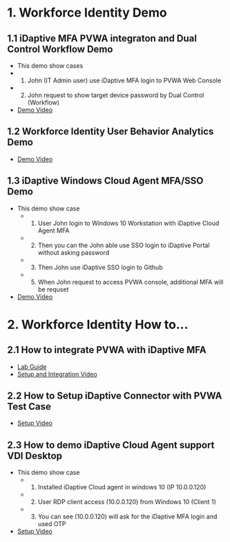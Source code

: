 # 1. Workforce Identity Demo

## 1.1 iDaptive MFA PVWA integraton and Dual Control Workflow Demo
- This demo show cases
-  1. John (IT Admin user) use iDaptive MFA login to PVWA Web Console
-  2. John request to show target device password by Dual Control (Workflow)
- [Demo Video](https://cyberark.kiteworks.com/w/2maRXzyQK1MqIx5g)

## 1.2 Workforce Identity User Behavior Analytics Demo
- [Demo Video](https://cyberark.kiteworks.com/w/awSyQZJCLQ7xSZ3c)

## 1.3 iDaptive Windows Cloud Agent MFA/SSO Demo
- This demo show case
  - 1. User John login to Windows 10 Workstation with iDaptive Cloud Agent MFA
  - 2. Then you can the John able use SSO login to iDaptive Portal without asking password
  - 3. Then John use iDaptive SSO login to Github
  - 5. When John request to access PVWA console, additional MFA will be requset
- [Demo Video](https://cyberark.kiteworks.com/w/FKGi9AROaQceGFRd)

# 2. Workforce Identity How to...

## 2.1 How to integrate PVWA with iDaptive MFA
- [Lab Guide](https://cyberark.kiteworks.com/w/E6rOvZfbuw2d9sn3)
- [Setup and Integration Video](https://cyberark.kiteworks.com/w/E6rOvZfbuw2d9sn3)

## 2.2 How to Setup iDaptive Connector with PVWA Test Case
- [Setup Video](https://cyberark.kiteworks.com/w/bPVgC4R0VGh2G6ZK)

## 2.3 How to demo iDaptive Cloud Agent support VDI Desktop
- This demo show case
  - 1.	Installed iDaptive Cloud agent in windows 10 (IP 10.0.0.120)
  - 2.	User RDP client access (10.0.0.120) from Windows 10  (Client 1)
  - 3.	You can see (10.0.0.120) will ask for the iDaptive MFA login and used OTP
- [Setup Video](https://cyberark.kiteworks.com/w/V6LWO7JCY4PDgc9j)
